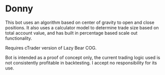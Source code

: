 # Donny
This bot uses an algorithm based on center of gravity to open and close positions. It also uses a calculator model to determine trade size based on total account value, and has built in percentage based scale out functionality.

Requires cTrader version of Lazy Bear COG.

Bot is intended as a proof of concept only, the current trading logic used is not consistently profitable in backtesting. I accept no responsibility for its use.
